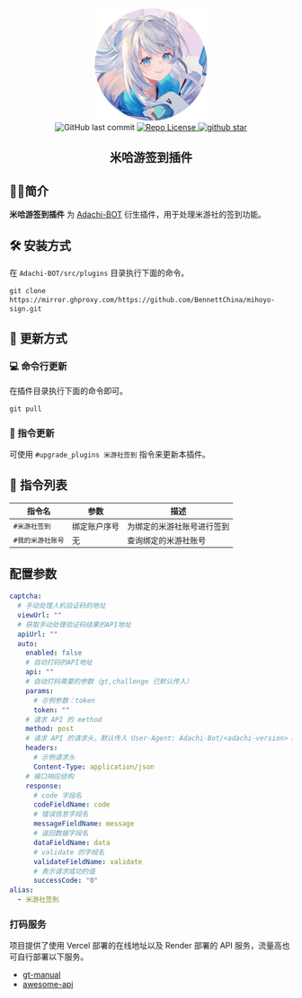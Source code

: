 <div align="center">
    <img src="public/images/miyouji.png" alt="avatar/logo" width="200" height="200">
</div>
<div align="center">
    <img alt="GitHub last commit" src="https://img.shields.io/github/last-commit/BennettChina/mihoyo-sign">
    <a target="_blank" href="https://raw.githubusercontent.com/BennettChina/mihoyo-sign/master/LICENSE">
		<img alt="Repo License" src="https://img.shields.io/github/license/BennettChina/mihoyo-sign">
	</a>
    <a target="_blank" href='https://github.com/BennettChina/mihoyo-sign/stargazers'>
		<img src="https://img.shields.io/github/stars/BennettChina/mihoyo-sign.svg?logo=github" alt="github star"/>
	</a>
</div>

<h2 align="center">米哈游签到插件</h2>

## 🧑‍💻简介

**米哈游签到插件** 为 [Adachi-BOT](https://github.com/SilveryStar/Adachi-BOT)
衍生插件，用于处理米游社的签到功能。

## 🛠️ 安装方式

在 `Adachi-BOT/src/plugins` 目录执行下面的命令。

```shell
git clone https://mirror.ghproxy.com/https://github.com/BennettChina/mihoyo-sign.git
```

## 🎁 更新方式

### 💻 命令行更新

在插件目录执行下面的命令即可。

```shell
git pull
```

### 📱 指令更新

可使用 `#upgrade_plugins 米游社签到` 指令来更新本插件。

## 🧰 指令列表

| 指令名        | 参数     | 描述            |
|------------|--------|---------------|
| `#米游社签到`   | 绑定账户序号 | 为绑定的米游社账号进行签到 |
| `#我的米游社账号` | 无      | 查询绑定的米游社账号    |

## 配置参数

```yaml
captcha:
  # 手动处理人机验证码的地址
  viewUrl: ""
  # 获取手动处理验证码结果的API地址
  apiUrl: ""
  auto:
    enabled: false
    # 自动打码的API地址
    api: ""
    # 自动打码需要的参数（gt,challenge 已默认传入）
    params:
      # 示例参数：token
      token: ""
    # 请求 API 的 method
    method: post
    # 请求 API 的请求头，默认传入 User-Agent: Adachi-Bot/<adachi-version> mihoyo-sign/<plugin-version>
    headers:
      # 示例请求头
      Content-Type: application/json
    # 接口响应结构
    response:
      # code 字段名
      codeFieldName: code
      # 错误信息字段名
      messageFieldName: message
      # 返回数据字段名
      dataFieldName: data
      # validate 的字段名
      validateFieldName: validate
      # 表示请求成功的值
      successCode: "0"
alias:
  - 米游社签到
```

### 打码服务

项目提供了使用 Vercel 部署的在线地址以及 Render 部署的 API 服务，流量高也可自行部署以下服务。

- [gt-manual](https://github.com/BennettChina/gt-manual)
- [awesome-api](https://github.com/BennettChina/awesome-api)
